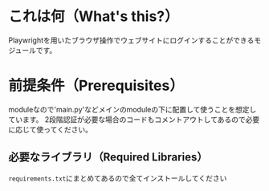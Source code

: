 # これは何（What's this?）
Playwrightを用いたブラウザ操作でウェブサイトにログインすることができるモジュールです。

# 前提条件（Prerequisites）
moduleなので'main.py'などメインのmoduleの下に配置して使うことを想定しています。
2段階認証が必要な場合のコードもコメントアウトしてあるので必要に応じて使ってください。

## 必要なライブラリ（Required Libraries）
`requirements.txt`にまとめてあるので全てインストールしてください
